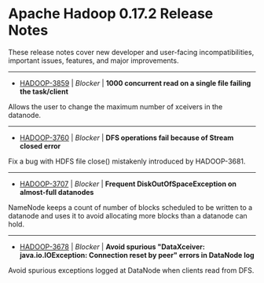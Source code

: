 
<!---
# Licensed to the Apache Software Foundation (ASF) under one
# or more contributor license agreements.  See the NOTICE file
# distributed with this work for additional information
# regarding copyright ownership.  The ASF licenses this file
# to you under the Apache License, Version 2.0 (the
# "License"); you may not use this file except in compliance
# with the License.  You may obtain a copy of the License at
#
#     http://www.apache.org/licenses/LICENSE-2.0
#
# Unless required by applicable law or agreed to in writing, software
# distributed under the License is distributed on an "AS IS" BASIS,
# WITHOUT WARRANTIES OR CONDITIONS OF ANY KIND, either express or implied.
# See the License for the specific language governing permissions and
# limitations under the License.
-->
# Apache Hadoop  0.17.2 Release Notes

These release notes cover new developer and user-facing incompatibilities, important issues, features, and major improvements.


---

* [HADOOP-3859](https://issues.apache.org/jira/browse/HADOOP-3859) | *Blocker* | **1000  concurrent read on a single file failing  the task/client**

Allows the user to change the maximum number of xceivers in the datanode.


---

* [HADOOP-3760](https://issues.apache.org/jira/browse/HADOOP-3760) | *Blocker* | **DFS operations fail because of Stream closed error**

Fix a bug with HDFS file close() mistakenly introduced by HADOOP-3681.


---

* [HADOOP-3707](https://issues.apache.org/jira/browse/HADOOP-3707) | *Blocker* | **Frequent DiskOutOfSpaceException on almost-full datanodes**

NameNode keeps a count of number of blocks scheduled to be written to a datanode and uses it to avoid allocating more blocks than a datanode can hold.


---

* [HADOOP-3678](https://issues.apache.org/jira/browse/HADOOP-3678) | *Blocker* | **Avoid spurious "DataXceiver: java.io.IOException: Connection reset by peer" errors in DataNode log**

Avoid spurious exceptions logged at DataNode when clients read from DFS.



